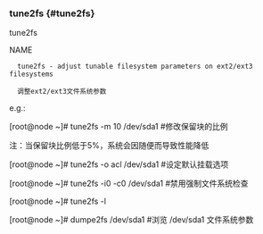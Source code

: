 ### tune2fs {#tune2fs}

tune2fs

NAME

      tune2fs - adjust tunable filesystem parameters on ext2/ext3 filesystems

      调整ext2/ext3文件系统参数

e.g.:

[root@node ~]# tune2fs  -m  10   /dev/sda1  #修改保留块的比例

注：当保留块比例低于5%，系统会因随便而导致性能降低

[root@node ~]# tune2fs  -o   acl   /dev/sda1  #设定默认挂载选项

[root@node ~]# tune2fs  -i0  -c0   /dev/sda1  #禁用强制文件系统检查

[root@node ~]# tune2fs -l

[root@node ~]# dumpe2fs /dev/sda1  #浏览 /dev/sda1 文件系统参数